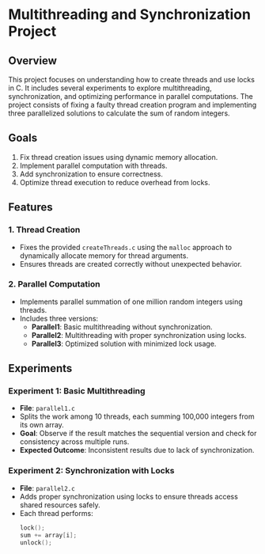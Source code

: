 # Multithreading and Synchronization Project

## Overview

This project focuses on understanding how to create threads and use locks in C. It includes several experiments to explore multithreading, synchronization, and optimizing performance in parallel computations. The project consists of fixing a faulty thread creation program and implementing three parallelized solutions to calculate the sum of random integers.

## Goals

1. Fix thread creation issues using dynamic memory allocation.
2. Implement parallel computation with threads.
3. Add synchronization to ensure correctness.
4. Optimize thread execution to reduce overhead from locks.

## Features

### 1. **Thread Creation**
- Fixes the provided `createThreads.c` using the `malloc` approach to dynamically allocate memory for thread arguments.
- Ensures threads are created correctly without unexpected behavior.

### 2. **Parallel Computation**
- Implements parallel summation of one million random integers using threads.
- Includes three versions:
  - **Parallel1**: Basic multithreading without synchronization.
  - **Parallel2**: Multithreading with proper synchronization using locks.
  - **Parallel3**: Optimized solution with minimized lock usage.

## Experiments

### **Experiment 1: Basic Multithreading**
- **File**: `parallel1.c`
- Splits the work among 10 threads, each summing 100,000 integers from its own array.
- **Goal**: Observe if the result matches the sequential version and check for consistency across multiple runs.
- **Expected Outcome**: Inconsistent results due to lack of synchronization.

### **Experiment 2: Synchronization with Locks**
- **File**: `parallel2.c`
- Adds proper synchronization using locks to ensure threads access shared resources safely.
- Each thread performs:
  ```c
  lock();
  sum += array[i];
  unlock();
